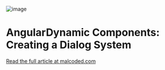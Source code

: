 ![image](https://malcoded.com/api/v1/48238e83-87dd-4b4f-be48-26ea7c89e8e7/asset/angular-dynamic-components.png)
# AngularDynamic Components: Creating a Dialog System

[Read the full article at malcoded.com](https://malcoded.com/posts/angular-dynamic-components)

